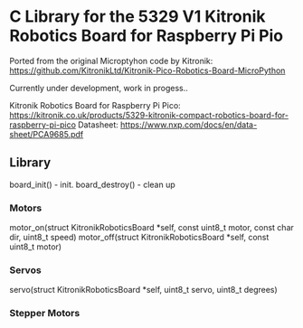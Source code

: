 # C Library for the 5329 V1 Kitronik Robotics Board for Raspberry Pi Pio

Ported from the original Microptyhon code by Kitronik: https://github.com/KitronikLtd/Kitronik-Pico-Robotics-Board-MicroPython

Currently under development, work in progess..

Kitronik Robotics Board for Raspberry Pi Pico: https://kitronik.co.uk/products/5329-kitronik-compact-robotics-board-for-raspberry-pi-pico
Datasheet: https://www.nxp.com/docs/en/data-sheet/PCA9685.pdf

## Library

board_init() - init.
board_destroy() - clean up

### Motors
motor_on(struct KitronikRoboticsBoard *self, const uint8_t motor, const char dir, uint8_t speed)
motor_off(struct KitronikRoboticsBoard *self, const uint8_t motor)

### Servos
servo(struct KitronikRoboticsBoard *self, uint8_t servo, uint8_t degrees)

### Stepper Motors
